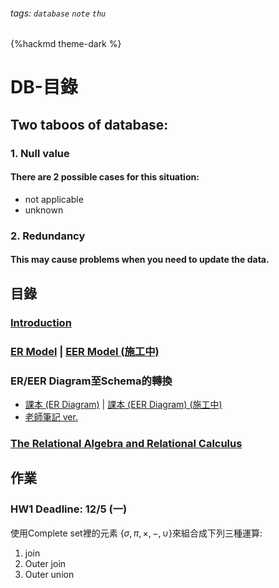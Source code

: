 ###### tags: `database` `note` `thu`
{%hackmd theme-dark %}
# DB-目錄
## Two taboos of database:
### 1. Null value
#### There are 2 possible cases for this situation:
- not applicable
- unknown
### 2. Redundancy
#### This may cause problems when you need to update the data.



## 目錄
### [Introduction](/V8N0VLYcQESEkfW_rP3bZw)
### [ER Model](/Nyrko5UcQBukCUFDTrCm1Q) | [EER Model (施工中)](/ntwp0SGHRQulR3R8ttxEzw)

### ER/EER Diagram至Schema的轉換
- [課本 (ER Diagram)](/rGnIb6g0RVyYuq9urMynEA) | [課本 (EER Diagram) (施工中)](/nEdLM7v8TGSez2nuv9YjJw)
- [老師筆記 ver.](/GK34a_FiRhSZHvJPx3m4ag)

### [The Relational Algebra and Relational Calculus](/GfqdB-I5Rwm-ZjLNQmh4bQ)

 
## 作業
### HW1 Deadline: 12/5 (一)
使用Complete set裡的元素 $\{\sigma , \pi, \times, -, \cup\}$來組合成下列三種運算:
1. join
2. Outer join
3. Outer union

